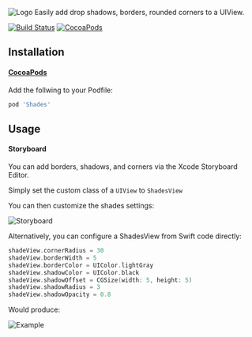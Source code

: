 ![Logo](https://docs.aaronjsutton.com/shades/img/logo.png)
Easily add drop shadows, borders, rounded corners to a UIView.

[![Build Status](https://travis-ci.org/aaronjsutton/Shades.svg?branch=master)](https://travis-ci.org/aaronjsutton/Shades)
[![CocoaPods](https://img.shields.io/cocoapods/v/Shades.svg)]()


## Installation

#### [CocoaPods](https://cocoapods.org/)


Add the follwing to your Podfile:

```ruby
pod 'Shades'
```

## Usage

#### Storyboard

You can add borders, shadows, and corners via the Xcode Storyboard Editor.

Simply set the custom class of a `UIView` to `ShadesView`

You can then customize the shades settings:

![Storyboard](https://docs.aaronjsutton.com/shades/img/ib.png)


Alternatively, you can configure a ShadesView from Swift code directly:

```swift
shadeView.cornerRadius = 30
shadeView.borderWidth = 5
shadeView.borderColor = UIColor.lightGray
shadeView.shadowColor = UIColor.black
shadeView.shadowOffset = CGSize(width: 5, height: 5)
shadeView.shadowRadius = 3
shadeView.shadowOpacity = 0.8
```

Would produce:

![Example](https://docs.aaronjsutton.com/shades/img/sim.png)
